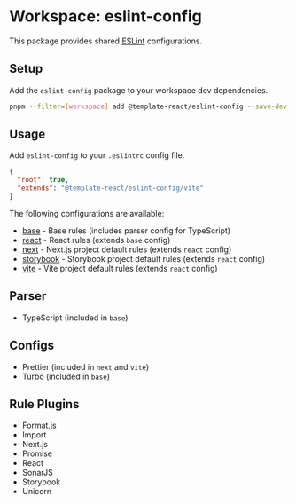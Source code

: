 # Workspace: eslint-config

This package provides shared [ESLint](https://eslint.org) configurations.

## Setup

Add the `eslint-config` package to your workspace dev dependencies.

```sh
pnpm --filter=[workspace] add @template-react/eslint-config --save-dev
```

## Usage

Add `eslint-config` to your `.eslintrc` config file.

```json
{
  "root": true,
  "extends": "@template-react/eslint-config/vite"
}
```

The following configurations are available:

- [base](./base.json) - Base rules (includes parser config for TypeScript)
- [react](./react.json) - React rules (extends `base` config)
- [next](./next.json) - Next.js project default rules (extends `react` config)
- [storybook](./storybook.json) - Storybook project default rules (extends `react` config)
- [vite](./vite.json) - Vite project default rules (extends `react` config)

## Parser

- TypeScript (included in `base`)

## Configs

- Prettier (included in `next` and `vite`)
- Turbo (included in `base`)

## Rule Plugins

- Format.js
- Import
- Next.js
- Promise
- React
- SonarJS
- Storybook
- Unicorn

